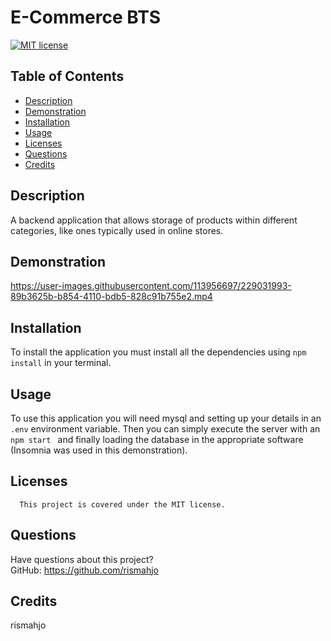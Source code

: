 # E-Commerce BTS
[![MIT license](https://img.shields.io/badge/License-MIT-blue.svg)](https://lbesson.mit-license.org/)
## Table of Contents
* [Description](#description)
* [Demonstration](#demonstration)
* [Installation](#installation)
* [Usage](#usage)
* [Licenses](#licenses)
* [Questions](#questions)
* [Credits](#credits)
## Description
A backend application that allows storage of products within different categories, like ones typically used in online stores.

## Demonstration


https://user-images.githubusercontent.com/113956697/229031993-89b3625b-b854-4110-bdb5-828c91b755e2.mp4


## Installation
To install the application you must install all the dependencies using <code>npm install</code> in your terminal.

## Usage
To use this application you will need mysql and setting up your details in an <code>.env</code> environment variable. Then you can simply execute the server with an <code> npm start </code> and finally loading the database in the appropriate software (Insomnia was used in this demonstration).

## Licenses
      This project is covered under the MIT license.

## Questions
Have questions about this project?  
GitHub: https://github.com/rismahjo  

## Credits
rismahjo
